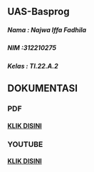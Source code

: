 ## UAS-Basprog
##### Nama : Najwa Iffa Fadhila
##### NIM :312210275
##### Kelas : TI.22.A.2
## DOKUMENTASI
### PDF
#### [KLIK DISINI]()
### YOUTUBE
#### [KLIK DISINI]()
